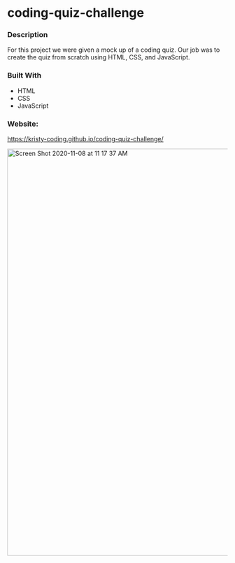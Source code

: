 # coding-quiz-challenge 


### Description

For this project we were given a mock up of a coding quiz. Our job was to create the quiz from scratch using HTML, CSS, and JavaScript. 

### Built With
* HTML
* CSS
* JavaScript


### Website: 
https://kristy-coding.github.io/coding-quiz-challenge/






<img width="931" alt="Screen Shot 2020-11-08 at 11 17 37 AM" src="https://user-images.githubusercontent.com/68924529/98470532-301d7980-21b4-11eb-9cdd-f104d7e8ca2b.png">
